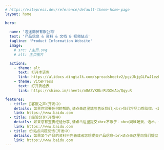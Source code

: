 ```yaml
---
# https://vitepress.dev/reference/default-theme-home-page
layout: home

hero:
  
  name: '迈途商贸有限公司'
  text: '产品信息 & 资料 & 文档 & 视频站点' 
  tagline: 'Product Information Website'
  image:
    # src: /主页.svg
    # alt: 主页图片

  actions:
    - theme: alt
      text: 打开术语库
      link: https://alidocs.dingtalk.com/spreadsheetv2/pgzJkjgGLFwJ1ezL/edit?dentryKey=pgzJkjgGLFwJ1ezL&dd_user_keyboard=false&dd_progress=true&dt_editor_toolbar=true
    - theme: VitePress
      text: 打开质检表
      link: https://shimo.im/sheets/m8AZVK0brRUGXeAb/QqyuR

features:
  - title: 🔩客服之声(开发中)
    details: 如果你需要任何的帮助,请点击这里填写告诉我们,<br>我们将尽力帮助你。<br>我们将尽力帮助你。
    link: https://www.baidu.com
  - title: 🔑经验分享(开发中)
    details: 如果您有宝贵经验分享,请点击这里提交<br>不限于：<br>疑难场景、话术、售前售后技巧、等...
    link: https://www.baidu.com
  - title: 📦站点问题反馈(开发中)
    details: 如果某个产品的资料不完善或者您想提交产品信息<br>请点击这里向我们提交, 感谢!
    link: https://www.baidu.com
---
```


<!-- 新增 Coze 聊天组件 -->
<div id="coze-chat-container"></div>

<script setup>
import { onMounted } from 'vue'

onMounted(() => {
  // 动态加载 SDK
  const loadScript = (src) => {
    return new Promise((resolve, reject) => {
      const script = document.createElement('script')
      script.src = src
      script.onload = resolve
      script.onerror = reject
      document.head.appendChild(script)
    })
  }

  // 顺序加载 SDK 并初始化
  loadScript('https://lf-cdn.coze.cn/obj/unpkg/flow-platform/chat-app-sdk/1.1.0-beta.3/libs/cn/index.js')
    .then(() => {
      new CozeWebSDK.WebChatClient({
        config: {
          bot_id: '7471649100459687986',
          container: '#coze-chat-container' // 绑定到指定容器
        },
        componentProps: {
          title: '迈途智能客服',
          position: 'right', // 右侧悬浮
          welcomeMessage: '您好，有什么可以帮您？',
          showClose: true,
          bubbleStyle: { 
            backgroundColor: '#1890ff',
            color: '#fff'
          }
        },
        auth: {
          type: 'token',
          token: 'pat_4uDltrTOwxZ1cP6NJ2tZVfr8Qyv1Z6Zu2hAaFAJe36UslC12Gm9LuvKvIgsUeQWr', // 替换实际 token
          onRefreshToken: () => 'pat_4uDltrTOwxZ1cP6NJ2tZVfr8Qyv1Z6Zu2hAaFAJe36UslC12Gm9LuvKvIgsUeQWr' 
        },
        // 用户信息
        // userInfo: {
        //   id: '12345',
        //   url: 'https://lf-coze-web-cdn.coze.cn/obj/coze-web-cn/obric/coze/favicon.1970.png',
        //   nickname: 'UserA',
        // },
      ui: {
        // 图标
        // base: {
        //     icon: 'https://lf-coze-web-cdn.coze.cn/obj/coze-web-cn/obric/coze/favicon.1970.png',
        //     layout: 'pc',
        //     zIndex: 1000,
        // },
        // asstBtn: {
        //     isNeed: true,
        // },
        footer: {
          isShow: true,
          expressionText: '开发人员: {{name}}&{{name1}}',
          linkvars: {
              name: {
                text: '张俊',
                //link: 'https://www.test1.com'
              },
              name1: {
                text: '微信:Mnjun9527',
                //link: 'https://www.test2.com'
              }
          }
        }
      },


        
      })
    })
    .catch(err => {
      console.error('SDK 加载失败:', err)
    })
})
</script>

<style scoped>

/* 自定义样式 */
/* #coze-chat-container {
  position: fixed;
  right: 30px;
  bottom: 30px;
  z-index: 999;
  width: 0px;
  height: 0px;
  box-shadow: 0 4px 12px rgba(0,0,0,0.15);
  border-radius: 8px;
  overflow: hidden;
}

@media (max-width: 768px) {
  #coze-chat-container {
    width: 90%;
    height: 70vh;
    right: 5%;
    bottom: 20px;
  }
} */
</style>
